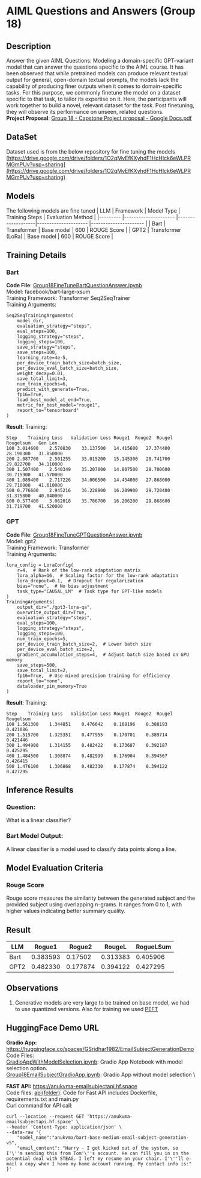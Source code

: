 # AIML Questions and Answers (Group 18)

## Description
Answer the given AIML Questions: Modeling a domain-specific GPT-variant model that can answer the questions specific to the AIML course. It has been observed that while pretrained models can produce relevant textual output for general, open-domain textual prompts, the models lack the capability of producing finer outputs when it comes to domain-specific tasks. For this purpose, we commonly finetune the model on a dataset specific to that task, to tailor its expertise on it. Here, the participants will work together to build a novel, relevant dataset for the task. Post finetuning, they will observe its performance on unseen, related questions. \
**Project Proposal**: [Group 18 - Capstone Project proposal - Google Docs.pdf](https://github.com/anukvma/group18_email_subject_generation/blob/main/Group%2018%20-%20Capstone%20Project%20proposal%20-%20Google%20Docs.pdf)

## DataSet
Dataset used is from the below repository for fine tuning the models
[https://drive.google.com/drive/folders/1O2qMvEfKXyhdF1HcHIck6eWLPRMGmPUv?usp=sharing](https://drive.google.com/drive/folders/1O2qMvEfKXyhdF1HcHIck6eWLPRMGmPUv?usp=sharing)

## Models
The following models are fine tuned 
| LLM     	| Framework             | Model Type        | Training Steps       	| Evaluation Method    	| 
|---------	|---------------------	|-------------------|---------------------	|----------------------	|
| Bart    	| Transformer           | Base model       	| 600                  	| ROUGE Score          	|
| GPT2    	| Transformer (LoRa)           | Base model       	| 600                  	| ROUGE Score          	|

## Training Details

### Bart
**Code File**: [Group18FineTuneBartQuestionAnswer.ipynb](https://github.com/anukvma/group18_final_project/blob/main/aiml_question_answers/Group18FineTuneBartQuestionAnswer.ipynb) \
Model: facebook/bart-large-xsum \
Training Framework: Transformer Seq2SeqTrainer \
Training Arguments: 
```
Seq2SeqTrainingArguments(
    model_dir,
    evaluation_strategy="steps",
    eval_steps=100,
    logging_strategy="steps",
    logging_steps=100,
    save_strategy="steps",
    save_steps=100,
    learning_rate=4e-5,
    per_device_train_batch_size=batch_size,
    per_device_eval_batch_size=batch_size,
    weight_decay=0.01,
    save_total_limit=3,
    num_train_epochs=6,
    predict_with_generate=True,
    fp16=True,
    load_best_model_at_end=True,
    metric_for_best_model="rouge1",
    report_to="tensorboard"
)
```
**Result**:
Training:
```
Step	Training Loss	Validation Loss	Rouge1	Rouge2	Rougel	Rougelsum	Gen Len
100	3.014600	2.570830	33.137500	14.415600	27.374400	28.190300	31.850000
200	2.087700	2.501255	35.015200	15.145300	28.741700	29.822700	34.110000
300	1.507400	2.540349	35.207000	14.807500	28.700600	30.715900	41.570000
400	1.089400	2.717226	34.006500	14.434000	27.868000	29.710000	41.610000
500	0.776600	2.945216	36.228900	16.209900	29.720400	31.375800	40.040000
600	0.577400	3.062018	35.786700	16.206200	29.868600	31.719700	41.520000
```
### GPT
**Code File**: [Group18FineTuneGPTQuestionAnswer.ipynb](https://github.com/anukvma/group18_final_project/blob/main/aiml_question_answers/Group18FineTuneGPTQuestionAnswer.ipynb) \
Model: gpt2 \
Training Framework: Transformer \
Training Arguments: 
```
lora_config = LoraConfig(
    r=4,  # Rank of the low-rank adaptation matrix
    lora_alpha=16,  # Scaling factor for the low-rank adaptation
    lora_dropout=0.1,  # Dropout for regularization
    bias="none",  # No bias adjustment
    task_type="CAUSAL_LM"  # Task type for GPT-like models
)
TrainingArguments(
    output_dir="./gpt3-lora-qa",
    overwrite_output_dir=True,
    evaluation_strategy="steps",
    eval_steps=100,
    logging_strategy="steps",
    logging_steps=100,
    num_train_epochs=5,
    per_device_train_batch_size=2,  # Lower batch size
    per_device_eval_batch_size=2,
    gradient_accumulation_steps=4,  # Adjust batch size based on GPU memory
    save_steps=500,
    save_total_limit=2,
    fp16=True,  # Use mixed precision training for efficiency
    report_to="none",
    dataloader_pin_memory=True
)
```
**Result**:
Training:
```
Step	Training Loss	Validation Loss	Rouge1	Rouge2	Rougel	Rougelsum
100	1.561300	1.344851	0.476642	0.168196	0.388193	0.421086
200	1.515700	1.325351	0.477955	0.170701	0.389714	0.421446
300	1.494900	1.314155	0.482422	0.173687	0.392187	0.425295
400	1.484500	1.308874	0.482999	0.176904	0.394567	0.426415
500	1.476100	1.306868	0.482330	0.177874	0.394122	0.427295
```
## Inference Results

### Question:
﻿What is a linear classifier? 

### Bart Model Output:
A linear classifier is a model used to classify data points along a line.


## Model Evaluation Criteria
### Rouge Score
Rouge score measures the similarity between the generated subject and the provided subject using overlapping n-grams. It ranges from 0 to 1, with higher values indicating better summary quality.
## Result
| LLM     	| Rogue1              	| Rogue2               	| RougeL              	| RogueLSum            	|
|---------	|---------------------	|----------------------	|---------------------	|----------------------	|
| Bart    	| 0.383593            	| 0.17502            	| 0.313383           	| 0.405906             	|
| GPT2    	| 0.482330            	| 0.177874           	| 0.394122          	| 0.427295             	|

## Observations
1. Generative models are very large to be trained on base model, we had to use quantized versions. Also for training we used [PEFT](https://huggingface.co/docs/peft/en/package_reference/lora) 

     
## HuggingFace Demo URL
**Gradio App:** https://huggingface.co/spaces/GSridhar1982/EmailSubjectGenerationDemo \
Code Files: \
[GradioAppWithModelSelection.ipynb](https://github.com/anukvma/group18_email_subject_generation/blob/main/GradioAppWithModelSelection.ipynb): Gradio App Notebook with model selection option. \
[Group18EmailSubjectGradioApp.ipynb](https://github.com/anukvma/group18_email_subject_generation/blob/main/Group18EmailSubjectGradioApp.ipynb): Gradio App without model selection \

**FAST API:** https://anukvma-emailsubjectapi.hf.space \
Code files: [api(folder)](https://github.com/anukvma/group18_email_subject_generation/tree/main/api): Code for Fast API includes Dockerfile, requirements.txt and main.py \
Curl command for API call:
```
curl --location --request GET 'https://anukvma-emailsubjectapi.hf.space' \
--header 'Content-Type: application/json' \
--data-raw '{
    "model_name":"anukvma/bart-base-medium-email-subject-generation-v5",
    "email_content": "Harry - I got kicked out of the system, so I'\''m sending this from Tom'\''s account. He can fill you in on the potential deal with STEAG. I left my resume on your chair. I'\''ll e-mail a copy when I have my home account running. My contact info is:"
}'
```
